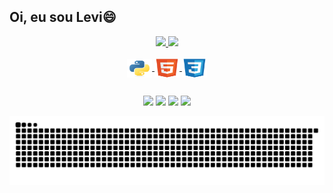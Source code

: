## Oi, eu sou Levi😄


<div align="center">
  <a href="https://github.com/llevisouza">
  <img height="160em" src="https://github-readme-stats.vercel.app/api?username=llevisouza&show_icons=true&theme=radical&include_all_commits=true&count_private=true"/>
  <img height="120em" src="https://github-readme-stats.vercel.app/api/top-langs/?username=llevisouza&layout=compact&langs_count=7&theme=radical"/>
</div>

<div align="center">
<div style="display: inline_block"><br>
  <img align="center" alt="levi-Python" height="30" width="40" src="https://raw.githubusercontent.com/devicons/devicon/master/icons/python/python-original.svg">
  <img align="center" alt="levi-HTML" height="30" width="40" src="https://raw.githubusercontent.com/devicons/devicon/master/icons/html5/html5-original.svg">
  <img align="center" alt="levi-CSS" height="30" width="40" src="https://raw.githubusercontent.com/devicons/devicon/master/icons/css3/css3-original.svg">
  <!--
  <img align="center" alt="levi-Js" height="30" width="40" src="https://raw.githubusercontent.com/devicons/devicon/master/icons/javascript/javascript-plain.svg">
  <img align="center" alt="levi
  -Git" height="30" width="40" src="https://cdn.jsdelivr.net/gh/devicons/devicon/icons/git/git-original.svg">
  <img align="center" alt="levi
  -GitHub" height="30" width="40" src="https://cdn.jsdelivr.net/gh/devicons/devicon/icons/github/github-original.svg">
-->
  <im align="right" src="https://i.picasion.com/pic92/1e4b4923290039086f89de6cb36cf024.gif" width="130" height="130" border="0" alt="Icone">
</div>


##

<div>
  <a href = "mailto:levi.vieira2010@hotmail.com"><img src="https://img.shields.io/badge/Gmail-D14836?style=for-the-badge&logo=gmail&logoColor=white" target="_blank"></a>
  <a href = "https://www.linkedin.com/in/levi-vieira-01791035/" target="_blank"> <img src="https://img.shields.io/badge/-LinkedIn-%230077B5?style=for-the-badge&logo=linkedin&logoColor=white" target="_blank"></a>
  <a href="https://instagram.com/llevi_souza" target="_blank"><img src="https://img.shields.io/badge/-Instagram-%23E4405F?style=for-the-badge&logo=instagram&logoColor=white" target="_blank"></a>
  <a href="https://twitter.com/llevi_souza" target="_blank"><img src="https://img.shields.io/badge/Twitter-1DA1F2?style=for-the-badge&logo=twitter&logoColor=white" target="_blank"></a> 
  
  ![Snake animation](https://github.com/llevisouza/Organizacao/blob/main/github-contribution-grid-snake.svg)
  
</div>
